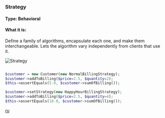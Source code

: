 ### Strategy

#### Type: Behavioral

#### What it is:
Define a family of algorithms, encapsulate each one, and make them interchangeable. Lets the algorithm vary independently from clients that use it.

![Strategy]

```php

$customer = new Customer(new NormalBillingStrategy);
$customer->addToBilling($price=2.5, $quantity=2);
$this->assertEquals(5.0, $customer->sumOfBilling());

$customer->setStrategy(new HappyHourBillingStrategy);
$customer->addToBilling($price=2.5, $quantity=4);
$this->assertEquals(10.0, $customer->sumOfBilling());

```
_[ru][Ru Strategy]_

[Strategy]: https://github.com/olegre/DesignPatterns/blob/master/~images/Strategy.png
[Ru Strategy]: https://github.com/olegre/DesignPatterns/blob/master/~images/ru/Strategy.png
